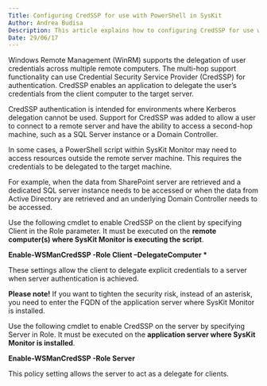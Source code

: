 ```yaml
---
Title: Configuring CredSSP for use with PowerShell in SysKit
Author: Andrea Budisa
Description: This article explains how to configuring CredSSP for use with PowerShell in SysKit Monitor.
Date: 29/06/17
---
```

Windows Remote Management (WinRM) supports the delegation of user credentials across multiple remote computers. The multi-hop support functionality can use Credential Security Service Provider (CredSSP) for authentication. CredSSP enables an application to delegate the user’s credentials from the client computer to the target server.

CredSSP authentication is intended for environments where Kerberos delegation cannot be used. Support for CredSSP was added to allow a user to connect to a remote server and have the ability to access a second-hop machine, such as a SQL Server instance or a Domain Controller.

In some cases, a PowerShell script within SysKit Monitor may need to access resources outside the remote server machine. This requires the credentials to be delegated to the target machine.

For example, when the data from SharePoint server are retrieved and a dedicated SQL server instance needs to be accessed or when the data from Active Directory are retrieved and an underlying Domain Controller needs to be accessed.

Use the following cmdlet to enable CredSSP on the client by specifying Client in the Role parameter. It must be executed on the __remote computer(s) where SysKit Monitor is executing the script__.

__Enable-WSManCredSSP -Role Client –DelegateComputer *__

These settings allow the client to delegate explicit credentials to a server when server authentication is achieved.

__Please note!__ If you want to tighten the security risk, instead of an asterisk, you need to enter the FQDN of the application server where SysKit Monitor is installed.

Use the following cmdlet to enable CredSSP on the server by specifying Server in Role. It must be executed on the __application server where SysKit Monitor is installed__.

__Enable-WSManCredSSP -Role Server__

This policy setting allows the server to act as a delegate for clients.